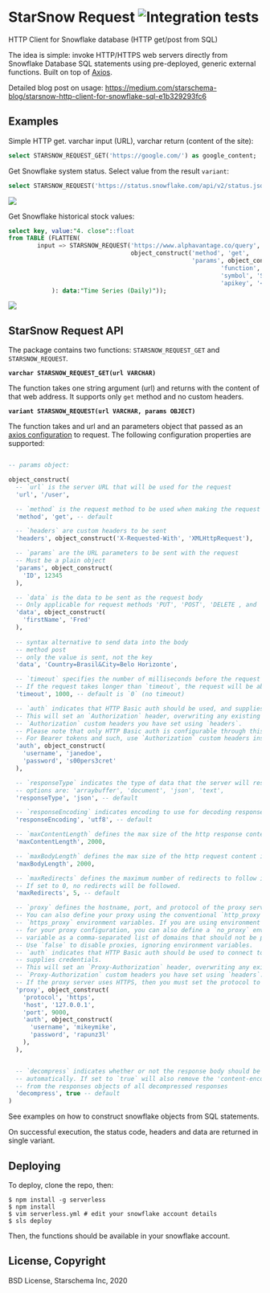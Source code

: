 # StarSnow Request  ![Integration tests](https://github.com/starschema/starsnow_request/workflows/Deploy%20master%20branch/badge.svg)

HTTP Client for Snowflake database (HTTP get/post from SQL)

The idea is simple: invoke HTTP/HTTPS web servers directly from Snowflake Database SQL statements using pre-deployed, generic external functions. Built on top of [Axios](https://github.com/axios/axios).

Detailed blog post on usage: https://medium.com/starschema-blog/starsnow-http-client-for-snowflake-sql-e1b329293fc6

## Examples

Simple HTTP get. varchar input (URL), varchar return (content of the site):

```sql
select STARSNOW_REQUEST_GET('https://google.com/') as google_content;
```

Get Snowflake system status. Select value from the result `variant`:

```sql
select STARSNOW_REQUEST('https://status.snowflake.com/api/v2/status.json', NULL):data:status:description as snowflake_status;
```
![](https://user-images.githubusercontent.com/82426/103464558-df01b000-4d34-11eb-8228-4e7d16e81875.png)

Get Snowflake historical stock values:

```sql
select key, value:"4. close"::float
from TABLE (FLATTEN(
        input => STARSNOW_REQUEST('https://www.alphavantage.co/query',
                                  object_construct('method', 'get',
                                                   'params', object_construct(
                                                           'function', 'TIME_SERIES_DAILY_ADJUSTED',
                                                           'symbol', 'SNOW',
                                                           'apikey', '<your_alphavantage_key>'))
            ): data:"Time Series (Daily)"));
```
![](https://user-images.githubusercontent.com/82426/103464555-db6e2900-4d34-11eb-82f5-cc54112243cb.png)

## StarSnow Request API 

The package contains two functions: `STARSNOW_REQUEST_GET` and `STARSNOW_REQUEST`.

**`varchar STARSNOW_REQUEST_GET(url VARCHAR)`**

The function takes one string argument (url) and returns with the content of that web address. It supports only `get` method and no custom headers.  

**`variant STARSNOW_REQUEST(url VARCHAR, params OBJECT)`**

The function takes and url and an parameters object that passed as an [axios configuration](https://github.com/axios/axios#request-config) to request. The following configuration properties are supported:


```sql

-- params object:

object_construct(
  -- `url` is the server URL that will be used for the request
  'url', '/user',

  -- `method` is the request method to be used when making the request
  'method', 'get', -- default

  -- `headers` are custom headers to be sent
  'headers', object_construct('X-Requested-With', 'XMLHttpRequest'),

  -- `params` are the URL parameters to be sent with the request
  -- Must be a plain object 
  'params', object_construct(
    'ID', 12345
  ),

  -- `data` is the data to be sent as the request body
  -- Only applicable for request methods 'PUT', 'POST', 'DELETE , and 'PATCH'
  'data', object_construct(
    'firstName', 'Fred'
  ),
  
  -- syntax alternative to send data into the body
  -- method post
  -- only the value is sent, not the key
  'data', 'Country=Brasil&City=Belo Horizonte',

  -- `timeout` specifies the number of milliseconds before the request times out.
  -- If the request takes longer than `timeout`, the request will be aborted.
  'timeout', 1000, -- default is `0` (no timeout)

  -- `auth` indicates that HTTP Basic auth should be used, and supplies credentials.
  -- This will set an `Authorization` header, overwriting any existing
  -- `Authorization` custom headers you have set using `headers`.
  -- Please note that only HTTP Basic auth is configurable through this parameter.
  -- For Bearer tokens and such, use `Authorization` custom headers instead.
  'auth', object_construct(
    'username', 'janedoe',
    'password', 's00pers3cret'
  ),

  -- `responseType` indicates the type of data that the server will respond with
  -- options are: 'arraybuffer', 'document', 'json', 'text', 
  'responseType', 'json', -- default

  -- `responseEncoding` indicates encoding to use for decoding responses
  'responseEncoding', 'utf8', -- default

  -- `maxContentLength` defines the max size of the http response content in bytes allowed in node.js
  'maxContentLength', 2000,

  -- `maxBodyLength` defines the max size of the http request content in bytes allowed
  'maxBodyLength', 2000,

  -- `maxRedirects` defines the maximum number of redirects to follow in node.js.
  -- If set to 0, no redirects will be followed.
  'maxRedirects', 5, -- default

  -- `proxy` defines the hostname, port, and protocol of the proxy server.
  -- You can also define your proxy using the conventional `http_proxy` and
  -- `https_proxy` environment variables. If you are using environment variables
  -- for your proxy configuration, you can also define a `no_proxy` environment
  -- variable as a comma-separated list of domains that should not be proxied.
  -- Use `false` to disable proxies, ignoring environment variables.
  -- `auth` indicates that HTTP Basic auth should be used to connect to the proxy, and
  -- supplies credentials.
  -- This will set an `Proxy-Authorization` header, overwriting any existing
  -- `Proxy-Authorization` custom headers you have set using `headers`.
  -- If the proxy server uses HTTPS, then you must set the protocol to `https`. 
  'proxy', object_construct(
    'protocol', 'https',
    'host', '127.0.0.1',
    'port', 9000,
    'auth', object_construct(
      'username', 'mikeymike',
      'password', 'rapunz3l'
    ),
  ),


  -- `decompress` indicates whether or not the response body should be decompressed 
  -- automatically. If set to `true` will also remove the 'content-encoding' header 
  -- from the responses objects of all decompressed responses
  'decompress', true -- default
)
```

See examples on how to construct snowflake objects from SQL statements.

On successful execution, the status code, headers and data are returned in single variant. 


## Deploying

To deploy, clone the repo, then:

```
$ npm install -g serverless
$ npm install
$ vim serverless.yml # edit your snowflake account details
$ sls deploy
```

Then, the functions should be available in your snowflake account.

## License, Copyright

BSD License, Starschema Inc, 2020
